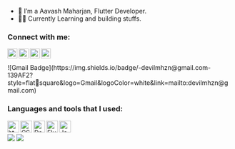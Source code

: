 - 🚀 I’m a Aavash Maharjan, Flutter Developer.
- 👷‍♂️ Currently Learning and building stuffs.
  
### Connect with me:
<img align="left" alt="Aavash | Facebook" width="22px" src="https://logowik.com/content/uploads/images/facebook-new-2023-icon9594.logowik.com.webp" />
<img align="left" alt="Aavash | LinkedIn" width="22px" 
src="https://static.vecteezy.com/system/resources/previews/012/660/862/non_2x/linkedin-logo-on-transparent-isolated-background-free-vector.jpg" />
<img align="left" alt="Aavash | Twitter" width="22px" src="https://png.pngtree.com/png-vector/20221018/ourmid/pngtree-twitter-social-media-round-icon-png-image_6315985.png" />
<img align="left" alt="Aavash | Instagram" width="22px" src="https://cdn3.iconfinder.com/data/icons/2018-social-media-logotypes/1000/2018_social_media_popular_app_logo_instagram-512.png" />
<br /><br />
![Gmail Badge](https://img.shields.io/badge/-devilmhzn@gmail.com-139AF2?style=flatsquare&logo=Gmail&logoColor=white&link=mailto:devilmhzn@gmail.com)
<br />

### Languages and tools that I used:
<img align="left" alt="html5" width="26px" src="https://w7.pngwing.com/pngs/186/608/png-transparent-html5-icon-%E2%80%A2-html-social-network-icon.png" />
<img align="left" alt="CSS3" width="26px" src="https://upload.wikimedia.org/wikipedia/commons/thumb/d/d5/CSS3_logo_and_wordmark.svg/1200px-CSS3_logo_and_wordmark.svg.png" />
<img align="left" alt="Dart" width="26px" src="https://upload.wikimedia.org/wikipedia/commons/7/7e/Dart-logo.png" />
<img align="left" alt="Flutter" width="26px" src="https://miro.medium.com/v2/resize:fit:320/1*wWUfWY0hKs3-VR8QNUjklQ.png" />
<img align="left" alt="Java" width="26px" src="https://logowik.com/content/uploads/images/731_java.jpg" />


## 
<br />

<img src='https://github-profiletrophy.vercel.app/?username=Avashmhzn&theme=dracula&column=7&margin-w=15&marginh=15%20(https://github.com/ryo-ma/github-profile-trophy)' />
<img 
src='https://raw.githubusercontent.com/AkashSingh3031/AkashSingh3031/49be5f876cb7b7649b517bff
7e79990ddf033141/marquee.svg' />

